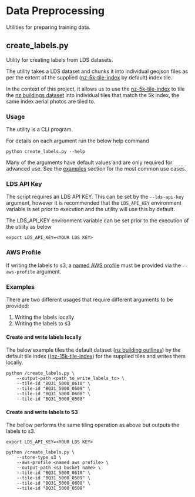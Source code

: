# Data Preprocessing
Utilities for preparing training data. 


## create_labels.py
Utility for creating labels from LDS datasets. 

The utility takes a LDS dataset and chunks it into individual geojson files as per the extent of the supplied ([nz-5k-tile-index](https://data.linz.govt.nz/layer/104691-nz-15k-tile-index/) by default) index tile.

In the context of this project, it allows us to use the [nz-5k-tile-index](https://data.linz.govt.nz/layer/104691-nz-15k-tile-index/) to 
tile the [nz buildings dataset](https://data.linz.govt.nz/layer/101290-nz-building-outlines/) into individual tiles that match the 5k index,
the same index aerial photos are tiled to.


### Usage
The utility is a CLI program. 

For details on each argument run the below help command

`python create_labels.py --help`

Many of the arguments have default values and are only required for advanced use. See the 
[examples](https://github.com/linz/building-detection/tree/create_labels/src/data_preprocessing#examples) section
for the most common use cases.


### LDS API Key
The script requires an LDS API KEY. This can be set by the `--lds-api-key` argument, however it is recommended 
that the `LDS_API_KEY` environment variable is set prior to execution and the utility will use this by default. 

The LDS_API_KEY environment variable can be set prior to the execution of the utility as below

`export LDS_API_KEY=<YOUR LDS KEY>`

### AWS Profile
If writing the labels to s3, a [named AWS profile](https://docs.aws.amazon.com/cli/latest/userguide/cli-configure-profiles.html)
must be provided via the `--aws-profile` argument.

### Examples
There are two different usages that require different arguments to be provided:
1. Writing the labels locally
2. Writing the labels to s3

#### Create and write labels locally 
The below example tiles the default dataset ([nz building outlines](https://data.linz.govt.nz/layer/101290-nz-building-outlines/))
by the default tile index (([nz-15k-tile-index](https://data.linz.govt.nz/layer/104691-nz-15k-tile-index/)) for the supplied tiles
and writes them locally. 

```
python /create_labels.py \
    --output-path <path_to_write_labels_to> \
    --tile-id "BQ31_5000_0610" \
    --tile-id "BQ31_5000_0509" \
    --tile-id "BQ31_5000_0608" \
    --tile-id "BQ31_5000_0508"
```

#### Create and write labels to S3 
The bellow performs the same tiling operation as above but outputs the labels to s3. 

```
export LDS_API_KEY=<YOUR LDS KEY>

python /create_labels.py \
    --store-type s3 \
    --aws-profile <named aws profile> \
    --output-path <s3 bucket name> \
    --tile-id "BQ31_5000_0610" \
    --tile-id "BQ31_5000_0509" \
    --tile-id "BQ31_5000_0608" \
    --tile-id "BQ31_5000_0508"
```